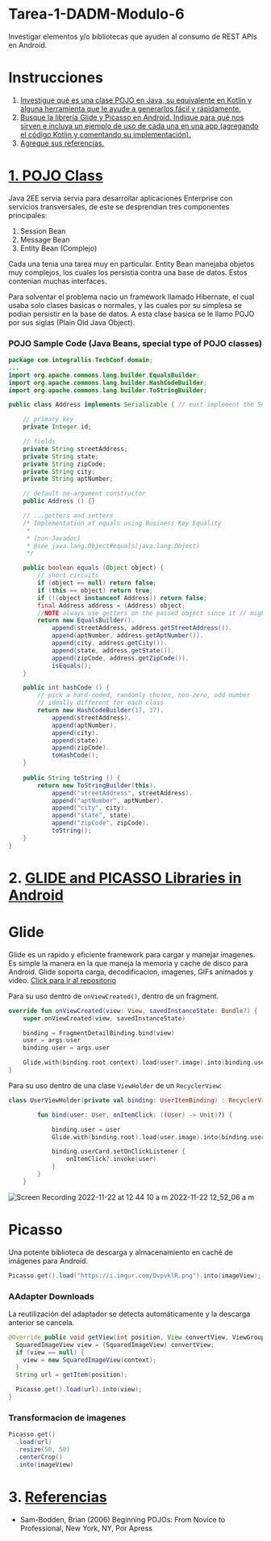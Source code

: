 # Tarea-1-DADM-Modulo-6

 Investigar elementos y/o bibliotecas que ayuden al consumo de REST APIs en Android.

# Instrucciones

1. [Investigue qué es una clase POJO en Java, su equivalente en Kotlin y alguna herramienta que le ayude a generarlos fácil y rápidamente.]()
2. [Busque la librería Glide y Picasso en Android. Indique para qué nos sirven e incluya un ejemplo de uso de cada una en una app (agregando el código Kotlin y comentando su implementación).]()
3. [Agregue sus referencias.]()

# [1. POJO Class]()

Java 2EE servia servia para desarrollar aplicaciones Enterprise con servicios transversales, de este se desprendian tres componentes principales:

1. Session Bean
2. Message Bean
3. Entity Bean (Complejo)

Cada una tenia una tarea muy en particular. Entity Bean manejaba objetos muy complejos, los cuales los persistia contra una base de datos. Estos contenian muchas interfaces.

Para solventar el problema nacio un framework llamado Hibernate, el cual usaba solo clases basicas o normales, y las cuales por su simplesa se podian persistir en la base de datos. A esta clase basica se le llamo POJO por sus siglas (Plain Old Java Object). 

### POJO Sample Code (Java Beans, special type of POJO classes)

```java
package com.integrallis.TechConf.domain;
...
import org.apache.commons.lang.builder.EqualsBuilder;
import org.apache.commons.lang.builder.HashCodeBuilder;
import org.apache.commons.lang.builder.ToStringBuilder;

public class Address implements Serializable { // must implement the Serializable interface

    // primary key
    private Integer id;

    // fields
    private String streetAddress;
    private String state;
    private String zipCode;
    private String city;
    private String aptNumber;

    // default no-argument constructor
    public Address () {}

    // ...getters and setters
    /* Implementation of equals using Business Key Equality
     *
     * (non-Javadoc)
     * @see java.lang.Object#equals(java.lang.Object)
     */

    public boolean equals (Object object) {
        // short circuits
        if (object == null) return false;
        if (this == object) return true;
        if (!(object instanceof Address)) return false;
        final Address address = (Address) object;
        //NOTE always use getters on the passed object since it // might be a Hibernate Proxy
        return new EqualsBuilder().
            append(streetAddress, address.getStreetAddress()).
            append(aptNumber, address.getAptNumber()).
            append(city, address.getCity()).
            append(state, address.getState()).
            append(zipCode, address.getZipCode()).
            isEquals();
    }

    public int hashCode () {
        // pick a hard-coded, randomly chosen, non-zero, odd number
        // ideally different for each class
        return new HashCodeBuilder(17, 37).
            append(streetAddress).
            append(aptNumber).
            append(city).
            append(state).
            append(zipCode).
            toHashCode();
    }
    
    public String toString () {
        return new ToStringBuilder(this).
            append("streetAddress", streetAddress).
            append("aptNumber", aptNumber).
            append("city", city).
            append("state", state).
            append("zipCode", zipCode).
            toString();
    }
}
```

# 2. [GLIDE and PICASSO Libraries in Android]()

# Glide

Glide es un rapido y eficiente framework para cargar y manejar imagenes. Es simple la manera en la que maneja la memoria y cache de disco para Android.
Glide soporta carga, decodificacion, imagenes,  GIFs animados y video. [Click para ir al repositorio](https://github.com/bumptech/glide)

Para su uso dentro de `onViewCreated()`, dentro de un fragment.

```kotlin
override fun onViewCreated(view: View, savedInstanceState: Bundle?) {
    super.onViewCreated(view, savedInstanceState)

    binding = FragmentDetailBinding.bind(view)
    user = args.user
    binding.user = args.user

    Glide.with(binding.root.context).load(user?.image).into(binding.userImageIV)
}
```

Para su uso dentro de una clase `ViewHolder` de un `RecyclerView`:

```kotlin
class UserViewHolder(private val binding: UserItemBinding) : RecyclerView.ViewHolder(binding.root) {

        fun bind(user: User, onItemClick: ((User) -> Unit)?) {

            binding.user = user
            Glide.with(binding.root).load(user.image).into(binding.userImageIV)

            binding.userCard.setOnClickListener {
                onItemClick?.invoke(user)
            }
        }
    }
```

![Screen Recording 2022-11-22 at 12 44 10 a m 2022-11-22 12_52_06 a m](https://user-images.githubusercontent.com/24994818/212422038-99835305-ebf5-4fd8-a351-d23889fffe22.gif)

# Picasso

Una potente biblioteca de descarga y almacenamiento en caché de imágenes para Android.
 
```java
Picasso.get().load("https://i.imgur.com/DvpvklR.png").into(imageView);
```

### AAdapter Downloads

La reutilización del adaptador se detecta automáticamente y la descarga anterior se cancela.

```java
@Override public void getView(int position, View convertView, ViewGroup parent) {
  SquaredImageView view = (SquaredImageView) convertView;
  if (view == null) {
    view = new SquaredImageView(context);
  }
  String url = getItem(position);

  Picasso.get().load(url).into(view);
}
```

### Transformacion de imagenes

```java
Picasso.get()
  .load(url)
  .resize(50, 50)
  .centerCrop()
  .into(imageView)
```

# 3. [Referencias]()

- Sam-Bodden, Brian (2006) Beginning POJOs: From Novice to Professional, New York, NY, Por Apress

